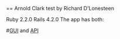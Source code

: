 == Arnold Clark test by Richard D'Lonesteen

Ruby 2.2.0 Rails 4.2.0
The app has both:

#[GUI](http://stark-headland-1205.herokuapp.com/images?utf8=%E2%9C%93&plate_reg=KK1+4KA&stock_ref=dsadas&commit=Search) and [API](http://stark-headland-1205.herokuapp.com/images.json?utf8=%E2%9C%93&plate_reg=KK1+4KA&stock_ref=dsadas&commit=Search)



